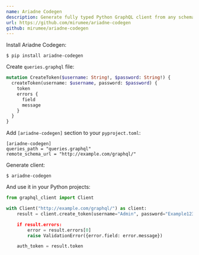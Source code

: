 ```yaml
---
name: Ariadne Codegen
description: Generate fully typed Python GraphQL client from any schema and queries.
url: https://github.com/mirumee/ariadne-codegen
github: mirumee/ariadne-codegen
---
```


Install Ariadne Codegen:

```
$ pip install ariadne-codegen
```

Create `queries.graphql` file:

```graphql
mutation CreateToken($username: String!, $password: String!) {
  createToken(username: $username, password: $password) {
    token
    errors {
      field
      message
    }
  }
}
```

Add `[ariadne-codegen]` section to your `pyproject.toml`:

```
[ariadne-codegen]
queries_path = "queries.graphql"
remote_schema_url = "http://example.com/graphql/"
```

Generate client:

```
$ ariadne-codegen
```

And use it in your Python projects:

```python
from graphql_client import Client

with Client("http://example.com/graphql/") as client:
    result = client.create_token(username="Admin", password="Example123)

    if result.errors:
        error = result.errors[0]
        raise ValidationError({error.field: error.message})

    auth_token = result.token
```
